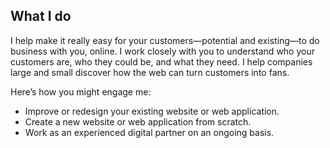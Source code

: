## What I do

I help make it really easy for your customers—potential and existing—to do business with you, online. I work closely with you to understand who your customers are, who they could be, and what they need. I help companies large and small discover how the web can turn customers into fans.

Here’s how you might engage me:

- Improve or redesign your existing website or web application.
- Create a new website or web application from scratch.
- Work as an experienced digital partner on an ongoing basis.
